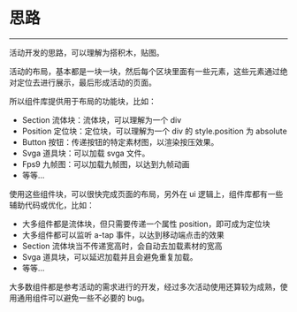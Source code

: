 # 思路

---

活动开发的思路，可以理解为搭积木，贴图。

活动的布局，基本都是一块一块，然后每个区块里面有一些元素，这些元素通过绝对定位去进行展示，最后形成活动的页面。

所以组件库提供用于布局的功能块，比如：

- Section 流体块：流体块，可以理解为一个 div
- Position 定位块：定位块，可以理解为一个 div 的 style.position 为 absolute
- Button 按钮：传递按钮的特定素材图，以渲染按压效果。
- Svga 道具块：可以加载 svga 文件。
- Fps9 九帧图：可以加载九帧图，以达到九帧动画
- 等等...

使用这些组件块，可以很快完成页面的布局，另外在 ui 逻辑上，组件库都有一些辅助代码或优化，比如：

- 大多组件都是流体块，但只需要传递一个属性 position，即可成为定位块
- 大多组件都可以监听 a-tap 事件，以达到移动端点击的效果
- Section 流体块当不传递宽高时，会自动去加载素材的宽高
- Svga 道具块，可以延迟加载并且会避免重复加载。
- 等等...

大多数组件都是参考活动的需求进行的开发，经过多次活动使用还算较为成熟，使用通用组件可以避免一些不必要的 bug。
